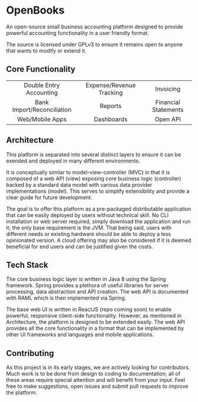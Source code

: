 # OpenBooks

An open-source small business accounting platform designed to provide powerful accounting functionality in a user friendly format.

The source is licensed under GPLv3 to ensure it remains open to anyone that wants to modify or extend it. 

## Core Functionality
| | | |
|:-----:|:-----:|:-----:|
| Double Entry Accounting | Expense/Revenue Tracking | Invoicing |
| Bank Import/Reconciliation | Reports | Financial Statements |
| Web/Mobile Apps | Dashboards | Open API |

## Architecture
This platform is separated into several distinct layers to ensure it can be exended and deployed in many different environments.

It is conceptually similar to model-view-controller (MVC) in that it is composed of a web API (view) exposing core business logic (controller) backed by a standard data model with various data provider implementations (model). This serves to simplify extensibility and provide a clear guide for future development.

The goal is to offer this platform as a pre-packaged distributable application that can be easily deployed by users without technical skill. No CLI installation or web server required, simply download the application and run it; the only base requirement is the JVM. That being said, users with different needs or existing hardware should be able to deploy a less opinionated version. A cloud offering may also be considered if it is deemed beneficial for end users and can be justified given the costs.

## Tech Stack
The core business logic layer is written in Java 8 using the Spring framework. Spring provides a plethora of useful libraries for server processing, data abstraction and API creation. The web API is documented with RAML which is then implemented via Spring.

The base web UI is written in ReactJS (repo coming soon) to enable powerful, responsive client-side functionality. However, as mentioned in Architecture, the platform is designed to be extended easily. The web API provides all the core functionality in a format that can be implemented by other UI frameworks and languages and mobile applications.

## Contributing
As this project is in its early stages, we are actively looking for contributors. Much work is to be done from design to coding to documentation; all of these areas require special attention and will benefit from your input. Feel free to make suggestions, open issues and submit pull requests to improve the platform. 
